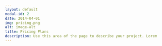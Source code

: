```yaml
---
layout: default
modal-id: 2
date: 2014-04-01
img: pricing.png
alt: image-alt
title: Pricing Plans
description: Use this area of the page to describe your project. Lorem ipsum dolor sit amet, consectetur adipisicing elit. Mollitia neque assumenda ipsam nihil, molestias magnam, recusandae quos quis inventore quisquam velit asperiores, vitae? Reprehenderit soluta, eos quod consequuntur itaque. Nam.
---
```

